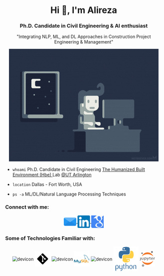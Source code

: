 <h1 align="center">Hi 👋, I'm Alireza</h1>

<h3 align="center">Ph.D. Candidate in Civil Engineering & AI enthusiast</h3>
<p align="center">"Integrating NLP, ML, and DL Approaches in Construction Project Engineering & Management"</p>
<p align="center"><img src="images/hello_there.gif"></p>

<!---<p align="center"> <img src="https://komarev.com/ghpvc/?username=yigitcolakoglu&label=Profile%20views&color=0e75b6&style=flat" alt="yigitcolakoglu" /> </p>--->

- `whoami` Ph.D. Candidate in Civil Engineering <a href="https://hubilab.uta.edu/people/"> The Humanized Built Environment (Hbe) </a> Lab <a href="https://www.uta.edu/">@UT Arlington</a>

<!--- `uptime` 25 years-->

- `location` Dallas - Fort Worth, USA

- `ps -a` ML/DL/Natural Language Processing Techniques

<h3 align="left"> Connect with me:</h3>
<!--
<p align="center">
	<a href="https://scholar.google.com/citations?user=SvgU99oAAAAJ&hl=en&oi=ao/" target="_blank">
		<img align="center" src="images/contacts/google_scholar.svg" alt="google_Scholar" height="40" width="40" />
	</a>
    <a href="https://www.linkedin.com/in/alirezashamshiri/" target="_blank"">
		<img align="center" src="images/contacts/linkedin.svg" alt="linkedin" height="40" width="40" />
    </a>
	<a href="mailto:shamshiri.alireza@protonmail.com" target="_blank">
		<img align="center" src="images/contacts/email.svg" alt="email" height="40" width="40" />
    </a>
</p>
-->
<p align="center">
	<a href="mailto:shamshiri.alireza@protonmail.com" target="_blank">
		<img align="center" src="images/contacts/email.svg" alt="email" height="40" width="40" />
	</a>
	<a href="https://www.linkedin.com/in/alirezashamshiri/" target="_blank"">
		<img align="center" src="images/contacts/linkedin.svg" alt="linkedin" height="40" width="40" />
	</a>
	<a href="https://scholar.google.com/citations?user=SvgU99oAAAAJ&hl=en&oi=ao" target="_blank"> 
		<img align="center" src="images/contacts/google_scholar.svg" alt="google_scholar" height="40" width="40" />
    	</a>
</p>

<h3 align="left">Some of Technologies Familiar with:</h3>
<p align="center">
		<img align="center" src="https://github.com/vorillaz/devicons/blob/master/!SVG/spark.svg" alt="devicon" height="50" width="50" />
		<img align="center" src="https://github.com/vorillaz/devicons/blob/master/!SVG/git.svg" alt="devicon" height="50" width="50" />
		<img align="center" src="https://github.com/vorillaz/devicons/blob/master/!SVG/aws.svg" alt="devicon" height="50" width="50" />
		<img align="center" src="https://raw.githubusercontent.com/devicons/devicon/master/icons/mysql/mysql-original-wordmark.svg" alt="devicon" height="50" width="50" />
		<img align="center" src="https://github.com/vorillaz/devicons/blob/master/!SVG/sqllite.svg" alt="devicon" height="50" width="50" />
		<img align="center" src="https://raw.githubusercontent.com/devicons/devicon/master/icons/python/python-original-wordmark.svg" height="80" width="80" />
		<img align="center" src="https://raw.githubusercontent.com/devicons/devicon/master/icons/jupyter/jupyter-original-wordmark.svg" alt="devicon" height="50" width="50" />
</p>

<!--END_SECTION:waka-->
